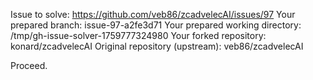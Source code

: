 Issue to solve: https://github.com/veb86/zcadvelecAI/issues/97
Your prepared branch: issue-97-a2fe3d71
Your prepared working directory: /tmp/gh-issue-solver-1759777324980
Your forked repository: konard/zcadvelecAI
Original repository (upstream): veb86/zcadvelecAI

Proceed.